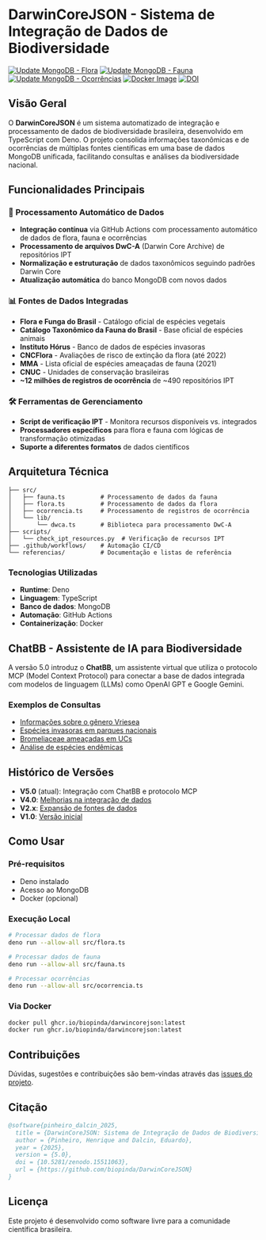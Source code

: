 # DarwinCoreJSON - Sistema de Integração de Dados de Biodiversidade

[![Update MongoDB - Flora](https://github.com/biopinda/DarwinCoreJSON/actions/workflows/update-mongodb-flora.yml/badge.svg)](https://github.com/biopinda/DarwinCoreJSON/actions/workflows/update-mongodb-flora.yml)
[![Update MongoDB - Fauna](https://github.com/biopinda/DarwinCoreJSON/actions/workflows/update-mongodb-fauna.yml/badge.svg)](https://github.com/biopinda/DarwinCoreJSON/actions/workflows/update-mongodb-fauna.yml)
[![Update MongoDB - Ocorrências](https://github.com/biopinda/DarwinCoreJSON/actions/workflows/update-mongodb-occurrences.yml/badge.svg)](https://github.com/biopinda/DarwinCoreJSON/actions/workflows/update-mongodb-occurrences.yml)
[![Docker Image](https://github.com/biopinda/DarwinCoreJSON/actions/workflows/docker.yml/badge.svg)](https://github.com/biopinda/DarwinCoreJSON/pkgs/container/darwincorejson)
[![DOI](https://zenodo.org/badge/576212307.svg)](https://doi.org/10.5281/zenodo.10458671)

## Visão Geral

O **DarwinCoreJSON** é um sistema automatizado de integração e processamento de dados de biodiversidade brasileira, desenvolvido em TypeScript com Deno. O projeto consolida informações taxonômicas e de ocorrências de múltiplas fontes científicas em uma base de dados MongoDB unificada, facilitando consultas e análises da biodiversidade nacional.

## Funcionalidades Principais

### 🔄 Processamento Automático de Dados
- **Integração contínua** via GitHub Actions com processamento automático de dados de flora, fauna e ocorrências
- **Processamento de arquivos DwC-A** (Darwin Core Archive) de repositórios IPT
- **Normalização e estruturação** de dados taxonômicos seguindo padrões Darwin Core
- **Atualização automática** do banco MongoDB com novos dados

### 📊 Fontes de Dados Integradas
- **Flora e Funga do Brasil** - Catálogo oficial de espécies vegetais
- **Catálogo Taxonômico da Fauna do Brasil** - Base oficial de espécies animais
- **Instituto Hórus** - Banco de dados de espécies invasoras
- **CNCFlora** - Avaliações de risco de extinção da flora (até 2022)
- **MMA** - Lista oficial de espécies ameaçadas de fauna (2021)
- **CNUC** - Unidades de conservação brasileiras
- **~12 milhões de registros de ocorrência** de ~490 repositórios IPT

### 🛠️ Ferramentas de Gerenciamento
- **Script de verificação IPT** - Monitora recursos disponíveis vs. integrados
- **Processadores específicos** para flora e fauna com lógicas de transformação otimizadas
- **Suporte a diferentes formatos** de dados científicos

## Arquitetura Técnica

```
├── src/
│   ├── fauna.ts          # Processamento de dados da fauna
│   ├── flora.ts          # Processamento de dados da flora  
│   ├── ocorrencia.ts     # Processamento de registros de ocorrência
│   └── lib/
│       └── dwca.ts       # Biblioteca para processamento DwC-A
├── scripts/
│   └── check_ipt_resources.py  # Verificação de recursos IPT
├── .github/workflows/    # Automação CI/CD
└── referencias/          # Documentação e listas de referência
```

### Tecnologias Utilizadas
- **Runtime**: Deno
- **Linguagem**: TypeScript
- **Banco de dados**: MongoDB
- **Automação**: GitHub Actions
- **Containerização**: Docker

## ChatBB - Assistente de IA para Biodiversidade

A versão 5.0 introduz o **ChatBB**, um assistente virtual que utiliza o protocolo MCP (Model Context Protocol) para conectar a base de dados integrada com modelos de linguagem (LLMs) como OpenAI GPT e Google Gemini.

### Exemplos de Consultas
- [Informações sobre o gênero Vriesea](https://trilium.dalc.in/share/lFMRnEIBR5Yu)
- [Espécies invasoras em parques nacionais](https://trilium.dalc.in/share/I7vFC96GRy73)
- [Bromeliaceae ameaçadas em UCs](https://trilium.dalc.in/share/nfGgiYw3jhX8)
- [Análise de espécies endêmicas](https://trilium.dalc.in/share/wHVjLmy2GYZH)

## Histórico de Versões
- **V5.0** (atual): Integração com ChatBB e protocolo MCP
- **V4.0**: [Melhorias na integração de dados](README.v4.md)
- **V2.x**: [Expansão de fontes de dados](README.v2..md)
- **V1.0**: [Versão inicial](README.v1.md)

## Como Usar

### Pré-requisitos
- Deno instalado
- Acesso ao MongoDB
- Docker (opcional)

### Execução Local
```bash
# Processar dados de flora
deno run --allow-all src/flora.ts

# Processar dados de fauna  
deno run --allow-all src/fauna.ts

# Processar ocorrências
deno run --allow-all src/ocorrencia.ts
```

### Via Docker
```bash
docker pull ghcr.io/biopinda/darwincorejson:latest
docker run ghcr.io/biopinda/darwincorejson:latest
```

## Contribuições

Dúvidas, sugestões e contribuições são bem-vindas através das [issues do projeto](https://github.com/biopinda/DarwinCoreJSON/issues).

## Citação

```bibtex
@software{pinheiro_dalcin_2025,
  title = {DarwinCoreJSON: Sistema de Integração de Dados de Biodiversidade},
  author = {Pinheiro, Henrique and Dalcin, Eduardo},
  year = {2025},
  version = {5.0},
  doi = {10.5281/zenodo.15511063},
  url = {https://github.com/biopinda/DarwinCoreJSON}
}
```

## Licença

Este projeto é desenvolvido como software livre para a comunidade científica brasileira.
